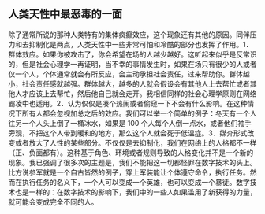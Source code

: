 ## 人类天性中最恶毒的一面

除了通常所说的那种人类特有的集体疯癫效应，这个现象还有其他的原因。同伴压力和去抑制化是两点，人类天性中一些非常可怕和冷酷的部分也发挥了作用。1．群体效应。如果你被攻击了，你会希望在场的人越少越好。这听起来似乎是反常识的，但是社会心理学一再证明，当不幸的事情发生时，如果在场只有很少的人或者仅一个人，个体通常就会有所反应，会主动承担社会责任，过来帮助你。群体越小，社会责任感就越强。群体越大，越多的人就会假设会有其他人上去帮忙或者其他人才应该上去帮忙，然后他自己就会走开。我相信同样的社会心理学原则在网络霸凌中也适用。2．认为仅仅是凑个热闹或者偷窥一下不会有什么影响。在这种情况下所有人都会忽视加总之后的效应。我们可以举一个简单的例子：冬天有一个人往另一个人头上倒了一桶冰水，如果是 100 个人每个人倒一点水，或者他们袖手旁观，不把这个人带到暖和的地方，那么这个人就会死于低温症。3．媒介形式改变或者放大了人性的某些部分。不仅仅是去抑制化，我们在网络上的人格都不一样（正、负面都有）。这种基于角色、环境或者规则导致的人格变化并不是一个新的现象。我已强调了很多次的主题是，我们不能把这一切都怪罪在数字技术的头上。比方说参军就是一个自古皆然的例子，穿上军装能让个体遵守命令，执行任务。然而在执行任务的名义下，一个人可以变成一个英雄，也可以变成一个暴徒。数字技术也是一样的：在数字技术的影响下，我们中的一些人如果滥用了新获得的力量，就可能会变成完全不同的人。